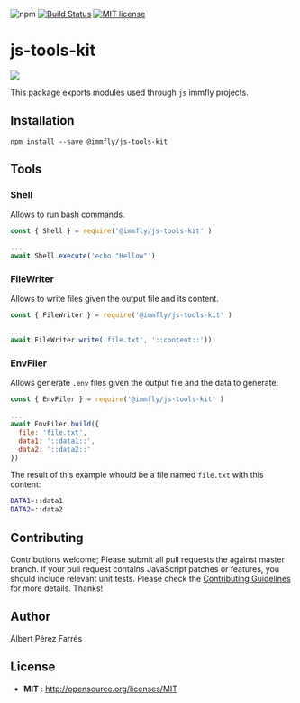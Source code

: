 ![npm](https://img.shields.io/npm/v/@immfly/js-tools-kit.svg) [![Build Status](https://travis-ci.org/immfly/js-tools-kit.svg?branch=master)](https://travis-ci.org/immfly/js-tools-kit) [![MIT license](http://img.shields.io/badge/license-MIT-blue.svg)](http://opensource.org/licenses/MIT)

# js-tools-kit
<img src='https://lh3.googleusercontent.com/proxy/ePay-1VRq51XVxc-8gEttC4p8AZ22Vn-Dq4YpwnnoDba6PboVWyIYGMLOZJ1f6GohNJSnkZx5BNradpSem_LPcTH9x9z7u29vwEx1M216i1chviNeA' />

This package exports modules used through `js` immfly projects.

## Installation
```
npm install --save @immfly/js-tools-kit
```

## Tools

### Shell
Allows to run bash commands.
```js
const { Shell } = require('@immfly/js-tools-kit' )

...
await Shell.execute('echo "Hellow"')
```

### FileWriter
Allows to write files given the output file and its content.
```js
const { FileWriter } = require('@immfly/js-tools-kit' )

...
await FileWriter.write('file.txt', '::content::'))
```

### EnvFiler
Allows generate `.env` files given the output file and the data to generate.
```js
const { EnvFiler } = require('@immfly/js-tools-kit' )

...
await EnvFiler.build({
  file: 'file.txt',
  data1: '::data1::',
  data2: '::data2::'
})
```

The result of this example whould be a file named `file.txt` with this content:
```bash
DATA1=::data1
DATA2=::data2

```


## Contributing
Contributions welcome; Please submit all pull requests the against master branch. If your pull request contains JavaScript patches or features, you should include relevant unit tests. Please check the [Contributing Guidelines](contributng.md) for more details. Thanks!

## Author
Albert Pérez Farrés 

## License
 - **MIT** : http://opensource.org/licenses/MIT
